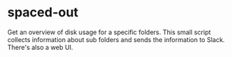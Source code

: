 # spaced-out
Get an overview of disk usage for a specific folders. This small script collects information about sub folders and sends the information to Slack. There's also a web UI.